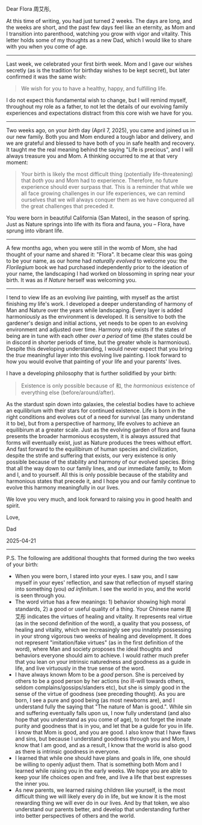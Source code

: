 Dear Flora 周艾彤,

At this time of writing, you had just turned 2 weeks.  The days are long, and the weeks are short, and the past few days feel like an eternity, as Mom and I transition into parenthood, watching you grow with vigor and vitality.  This letter holds some of my thoughts as a new Dad, which I would like to share with you when you come of age.

---

Last week, we celebrated your first birth week.  Mom and I gave our wishes secretly (as is the tradition for birthday wishes to be kept secret), but later confirmed it was the same wish:

> We wish for you to have a healthy, happy, and fulfilling life.

I do not expect this fundamental wish to change, but I will remind myself, throughout my role as a father, to not let the details of our evolving family experiences and expectations distract from this core wish we have for you.

---

Two weeks ago, on your _birth_ day (April 7, 2025), you came and joined us in our new family.  Both you and Mom endured a tough labor and delivery, and we are grateful and blessed to have both of you in safe health and recovery.  It taught me the real meaning behind the saying "Life is precious", and I will always treasure you and Mom.  A thinking occurred to me at that very moment:

> Your birth is likely the most difficult thing (potentially life-threatening) that _both_ you and Mom had to experience.  Therefore, no future experience should ever surpass that.  This is a reminder that while we all face growing challenges in our life experiences, we can remind ourselves that we will always conquer them as we have conquered all the great challenges that preceded it.

You were born in beautiful California (San Mateo), in the season of spring.  Just as Nature springs into life with its flora and fauna, you – Flora, have sprung into vibrant life.

---

A few months ago, when you were still in the womb of Mom, she had thought of your name and shared it: "Flora".  It became clear this was going to be your name, as our home had _naturally evolved_ to welcome you: the _Florilegium_ book we had purchased independently prior to the ideation of your name, the landscaping I had worked on blossoming in spring near your birth.  It was as if _Nature_ herself was welcoming you.

---

I tend to view life as an evolving _live_ painting, with myself as the artist finishing my life's work.  I developed a deeper understanding of harmony of Man and Nature over the years while landscaping.  Every layer is added harmoniously as the environment is developed.  It is sensitive to both the gardener's design and initial actions, yet needs to be open to an evolving environment and adjusted over time.  Harmony only exists if the states of being are in tune with each other _over a period_ of time (the states could be in discord in shorter periods of time, but the greater whole is harmonious).  Despite this developing understanding, I would never expect that you bring the _true_ meaningful layer into this evolving live painting.  I look forward to how you would evolve that painting of your life and your parents' lives.

I have a developing philosophy that is further solidified by your birth:

> Existence is only possible because of 和, the _harmonious_ existence of everything else (before/around/after).

As the stardust spin down into galaxies, the celestial bodies have to achieve an equilibrium with their stars for continued existence.  Life is born in the right conditions and evolves out of a need for survival (as many understand it to be), but from a perspective of harmony, life evolves to achieve an equilibirum at a greater scale.  Just as the evolving garden of flora and fauna presents the broader harmonious ecosystem, it is always assured that forms will eventually exist, just as Nature produces the trees without effort.  And fast forward to the equilibirum of human species and civilization, despite the strife and suffering that exists, our very existence is only possible because of the stability and harmony of our evolved species.  Bring that all the way down to our family lines, and our immediate family, to Mom and I, and to yourself.  All this is only possible because of the stability and harmonious states that precede it, and I hope you and our family continue to evolve this harmony meaningfully in our lives.

We love you very much, and look forward to raising you in good health and spirit.

Love,

Dad

2025-04-21

---

P.S.
The following are additional thoughts that formed during the two weeks of your birth:

- When you were born, I stared into your eyes.  I saw you, and I saw myself in your eyes' reflection, and saw that reflection of myself staring into something (you) _ad infinitum_.  I see the world in you, and the world is seen through you.
- The word virtue has a few meanings: 1) behavior showing high moral standards, 2) a good or useful quality of a thing.  Your Chinese name 周艾彤 indicates the virtues of healing and vitality.  It represents real virtue (as in the second definition of the word), a quality that you possess, of healing and vitality, which we increasingly see you innately possessing in your strong vigorous two weeks of healing and development.  It does not represent "imitation/fake virtues" (as in the first definition of the word), where Man and society proposes the ideal thoughts and behaviors everyone should aim to achieve.  I would rather much prefer that you lean on your intrinsic naturedness and goodness as a guide in life, and live virtuously in the true sense of the word.
- I have always known Mom to be a _good_ person.  She is perceived by others to be a good person by her actions (no ill-will towards others, seldom complains/gossips/slanders etc), but she is simply good in the sense of the virtue of goodness (see preceding thought).  As you are born, I see a pure and good being (as most newborns are), and I understand fully the saying that "The nature of Man is good.".  While sin and suffering eventually falls upon us, I now fully understand (and also hope that you understand as you come of age), to not forget the innate purity and goodness that is in you, and let that be a guide for you in life.  I know that Mom is good, and you are good.  I also know that I have flaws and sins, but because I understand goodness through you and Mom, I know that I am good, and as a result, I know that the world is also good as there is intrinsic goodness in everyone.
- I learned that while one should have plans and goals in life, one should be willing to openly adjust them.  That is something both Mom and I learned while raising you in the early weeks.  We hope you are able to keep your life choices open and free, and live a life that best expresses the inner you.
- As new parents, we learned raising children like yourself, is the most difficult thing we will likely every do in life, but we know it is the most rewarding thing we will ever do in our lives.  And by that token, we also understand our parents better, and develop that understanding further into better perspectives of others and the world.
